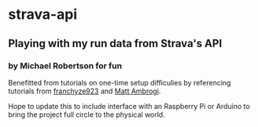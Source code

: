 # strava-api

## Playing with my run data from Strava's API 
### by Michael Robertson for fun

Benefitted from tutorials on one-time setup difficulies by referencing tutorials from [franchyze923](https://www.youtube.com/watch?v=sgscChKfGyg&t=258s&ab_channel=franchyze923)
and [Matt Ambrogi](https://towardsdatascience.com/using-the-strava-api-and-pandas-to-explore-your-activity-data-d94901d9bfde).

Hope to update this to include interface with an Raspberry Pi or Arduino to bring the project full circle to the physical world. 
